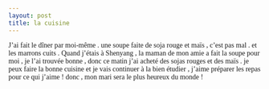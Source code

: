 ```yaml
---
layout: post
title: la cuisine
---
```


<p><font face="Times New Roman">J’ai fait le dîner par moi-même . une soupe faite de soja rouge et maïs , c’est pas mal . et les marrons cuits . </font><font face="Times New Roman">Quand j’étais à Shenyang , la maman de mon amie a fait la soupe pour moi , je l’ai trouvée bonne , donc ce matin j’ai acheté des sojas rouges et des maïs . je peux faire la bonne cuisine et je vais continuer à la bien étudier , j’aime préparer les repas pour ce qui j’aime ! donc , mon mari sera le plus heureux du monde ! </font></p>
